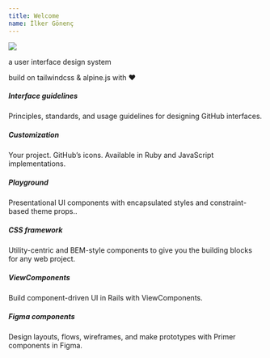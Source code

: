 ```yaml
---
title: Welcome
name: İlker Gönenç
---
```


<div data-skin='dark' class="bg-skin-base text-on-surface p-12 pt-24 ">
  <div class="flex items-end mb-4">
    <!-- <p class="display-xl font-light font-brand mb-2">
      {{ meta.name }}
    </p> -->
    <img src="bend.png" class="h-[5.321rem]">
    <!-- <img src="logo.png" class="h-[4rem] ml-4"> -->
  </div>
  <p class="heading font-light mb-1">
  a user interface design system
  </p>
  <p class="text-sm font-light">
  build on tailwindcss & alpine.js with ❤️  
  </p>
</div>

<div data-skin='dark' class="bg-skin-base container mx-auto grid grid-cols-3 gap-4 p-12">

  <div class="bg-surface text-on-surface p-4 rounded drop-shadow border border-skin-soft">
    <h5 class="heading mb-2">Interface guidelines</h5>
    <p class="py-2 mb-2">Principles, standards, and usage guidelines for designing GitHub interfaces.</p>
  </div>

  <div class="bg-surface text-on-surface p-4 rounded drop-shadow border border-skin-soft">
    <h5 class="heading mb-2">Customization</h5>
    <p class="py-2 mb-2">Your project. GitHub’s icons. Available in Ruby and JavaScript implementations.</p>
  </div>

  <div class="bg-surface text-on-surface p-4 rounded drop-shadow border border-skin-soft">
    <h5 class="heading mb-2">Playground</h5>
    <p class="py-2 mb-2">Presentational UI components with encapsulated styles and constraint-based theme props..</p>
  </div>

  <div class="bg-surface text-on-surface p-4 rounded drop-shadow border border-skin-soft">
    <h5 class="heading mb-2">CSS framework</h5>
    <p class="py-2 mb-2">Utility-centric and BEM-style components to give you the building blocks for any web project.</p>
  </div>

  <div class="bg-surface text-on-surface p-4 rounded drop-shadow border border-skin-soft">
    <h5 class="heading mb-2">ViewComponents</h5>
    <p class="py-2 mb-2">Build component-driven UI in Rails with ViewComponents.</p>
  </div>

  <div class="bg-surface text-on-surface p-4 rounded drop-shadow border border-skin-soft">
    <h5 class="heading mb-2">Figma components</h5>
    <p class="py-2 mb-2">Design layouts, flows, wireframes, and make prototypes with Primer components in Figma.</p>
  </div>

</div>

